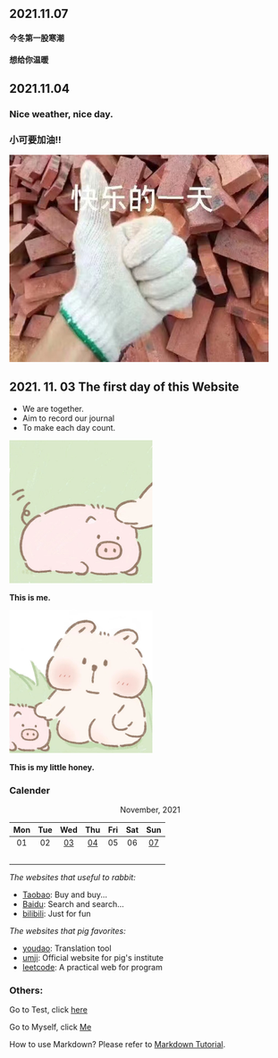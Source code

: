 # <center> </center>

## 2021.11.07

#### 今冬第一股寒潮

#### 想给你温暖



## 2021.11.04 

### Nice weather, nice day.

### 小可要加油!!

![Up up up](images/day1/y4.jpeg)

## 2021. 11. 03 The first day of this Website

- We are together.
- Aim to record our journal
- To make each day count.

<img src="images/Me.jpeg" alt="Me" style="zoom:25%;" />

**This is me.**

<img src="images/She.jpeg" alt="She" style="zoom:25%;" />

**This is my little honey.**



### **Calender**

<center>November, 2021</center>

| Mon  | Tue  |      Wed      |      Thu      | Fri  | Sat  |      Sun      |
| :--: | :--: | :-----------: | :-----------: | :--: | :--: | :-----------: |
|  01  |  02  | [03](day1.md) | [04](day2.md) |  05  |  06  | [07](day7.md) |
|      |      |               |               |      |      |               |
|      |      |               |               |      |      |               |
|      |      |               |               |      |      |               |
|      |      |               |               |      |      |               |
|      |      |               |               |      |      |               |



*The websites that useful to rabbit:*

* [Taobao](https://www.taobao.com): Buy and buy...
* [Baidu](https://www.baidu.com): Search and search...
* [bilibili](https://www.bilibili.com): Just for fun

*The websites that pig favorites:*

- [youdao](https://fanyi.youdao.com): Translation tool
- [umji](https://www.ji.sjtu.edu.cn/cn/): Official website for pig's institute
- [leetcode](https://leetcode-cn.com): A practical web for program



### Others:

Go to Test, click [here](test.md)

Go to Myself, click [Me](https://xuleeyoung.github.io/Blogs/)

How to use Markdown? Please refer to [Markdown Tutorial](markdown.html).



